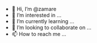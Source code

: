 - 👋 Hi, I’m @zamare
- 👀 I’m interested in ...
- 🌱 I’m currently learning ...
- 💞️ I’m looking to collaborate on ...
- 📫 How to reach me ...

<!---
zamare/zamare is a ✨ special ✨ repository because its `README.md` (this file) appears on your GitHub profile.
You can click the Preview link to take a look at your changes.
--->
